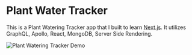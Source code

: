 # Plant Water Tracker

This is a Plant Watering Tracker app that I built to learn [Next.js](https://nextjs.org/). It utilizes GraphQL, Apollo, React, MongoDB, Server Side Rendering.

![Plant Watering Tracker Demo](public/demo.gif)
